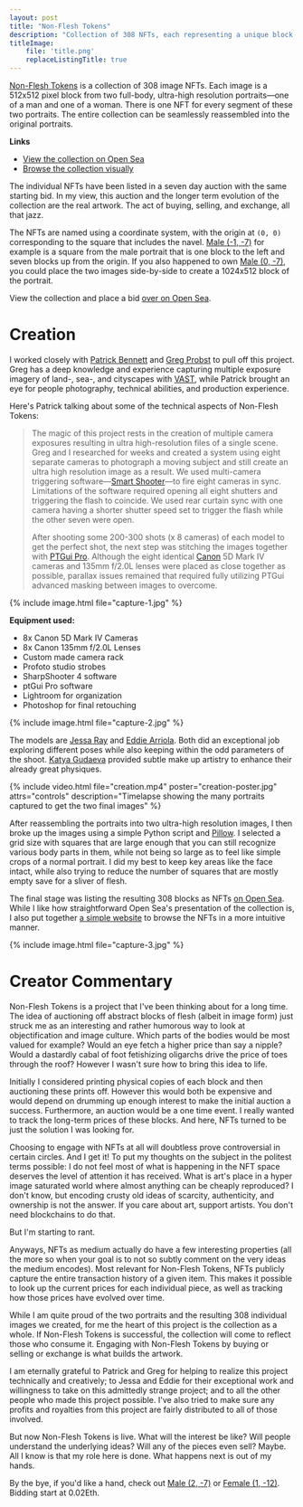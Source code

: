 ```yaml
---
layout: post
title: "Non-Flesh Tokens"
description: "Collection of 308 NFTs, each representing a unique block of two ultra-high resolution, full-body portraits"
titleImage:
    file: 'title.png'
    replaceListingTitle: true
---
```


[Non-Flesh Tokens][site] is a collection of 308 image NFTs. Each image is a 512x512 pixel block from two full-body, ultra-high resolution portraits—one of a man and one of a woman. There is one NFT for every segment of these two portraits. The entire collection can be seamlessly reassembled into the original portraits.

**Links**
- [View the collection on Open Sea][opensea]
- [Browse the collection visually][site]

The individual NFTs have been listed in a seven day auction with the same starting bid. In my view, this auction and the longer term evolution of the collection are the real artwork. The act of buying, selling, and exchange, all that jazz.

The NFTs are named using a coordinate system, with the origin at `(0, 0)` corresponding to the square that includes the navel. [Male (-1, -7)](https://opensea.io/assets/0x495f947276749ce646f68ac8c248420045cb7b5e/15445115341978895749400258717831267901175031190841581355540861854118479659009) for example is a square from the male portrait that is one block to the left and seven blocks up from the origin. If you also happened to own [Male (0, -7)](https://opensea.io/assets/0x495f947276749ce646f68ac8c248420045cb7b5e/15445115341978895749400258717831267901175031190841581355540861960771107553281), you could place the two images side-by-side to create a 1024x512 block of the portrait.

View the collection and place a bid [over on Open Sea][opensea].

# Creation

I worked closely with [Patrick Bennett](https://www.patrickbennett.com/index) and [Greg Probst](https://www.gregprobstphotography.com) to pull off this project. Greg has a deep knowledge and experience capturing multiple exposure imagery of land-, sea-, and cityscapes with [VAST](https://vastphotos.com), while Patrick brought an eye for people photography, technical abilities, and production experience.

Here's Patrick talking about some of the technical aspects of Non-Flesh Tokens:

> The magic of this project rests in the creation of multiple camera exposures resulting in ultra high-resolution files of a single scene. Greg and I researched for weeks and created a system using eight separate cameras to photograph a moving subject and still create an ultra high resolution image as a result. We used multi-camera triggering software—[Smart Shooter](https://tethertools.com/product/smart-shooter-4/)—to fire eight cameras in sync. Limitations of the software required opening all eight shutters and triggering the flash to coincide. We used rear curtain sync with one camera having a shorter shutter speed set to trigger the flash while the other seven were open.
>
> After shooting some 200-300 shots (x 8 cameras) of each model to get the perfect shot, the next step was stitching the images together with [PTGui Pro](https://www.ptgui.com). Although the eight identical [Canon](https://www.usa.canon.com) 5D Mark IV cameras and 135mm f/2.0L lenses were placed as close together as possible, parallax issues remained that required fully utilizing PTGui advanced masking between images to overcome.

{% include image.html file="capture-1.jpg" %}

**Equipment used:**
- 8x Canon 5D Mark IV Cameras
- 8x Canon 135mm f/2.0L Lenses
- Custom made camera rack
- Profoto studio strobes
- SharpShooter 4 software
- ptGui Pro software
- Lightroom for organization
- Photoshop for final retouching

{% include image.html file="capture-2.jpg" %}

The models are [Jessa Ray](https://linktr.ee/JessaRayMuse) and [Eddie Arriola](https://delightfulmachinations.photo). Both did an exceptional job exploring different poses while also keeping within the odd parameters of the shoot. [Katya Gudaeva](https://www.katyagudaeva.com) provided subtle make up artistry to enhance their already great physiques.

{% include video.html file="creation.mp4" poster="creation-poster.jpg" attrs="controls" description="Timelapse showing the many portraits captured to get the two final images" %}

After reassembling the portraits into two ultra-high resolution images, I then broke up the images using a simple Python script and [Pillow](https://python-pillow.org). I selected a grid size with squares that are large enough that you can still recognize various body parts in them, while not being so large as to feel like simple crops of a normal portrait. I did my best to keep key areas like the face intact, while also trying to reduce the number of squares that are mostly empty save for a sliver of flesh.

The final stage was listing the resulting 308 blocks as NFTs [on Open Sea][opensea]. While I like how straightforward Open Sea's presentation of the collection is, I also put together [a simple website][site] to browse the NFTs in a more intuitive manner.

{% include image.html file="capture-3.jpg" %}


# Creator Commentary

Non-Flesh Tokens is a project that I've been thinking about for a long time. The idea of auctioning off abstract blocks of flesh (albeit in image form) just struck me as an interesting and rather humorous way to look at objectification and image culture. Which parts of the bodies would be most valued for example? Would an eye fetch a higher price than say a nipple? Would a dastardly cabal of foot fetishizing oligarchs drive the price of toes through the roof? However I wasn't sure how to bring this idea to life.

Initially I considered printing physical copies of each block and then auctioning these prints off. However this would both be expensive and would depend on drumming up enough interest to make the initial auction a success. Furthermore, an auction would be a one time event. I really wanted to track the long-term prices of these blocks. And here, NFTs turned to be just the solution I was looking for.

Choosing to engage with NFTs at all will doubtless prove controversial in certain circles. And I get it! To put my thoughts on the subject in the politest terms possible: I do not feel most of what is happening in the NFT space deserves the level of attention it has received. What is art's place in a hyper image saturated world where almost anything can be cheaply reproduced? I don't know, but encoding crusty old ideas of scarcity, authenticity, and ownership is not the answer. If you care about art, support artists. You don't need blockchains to do that.

But I'm starting to rant.

Anyways, NFTs as medium actually do have a few interesting properties (all the more so when your goal is to not so subtly comment on the very ideas the medium encodes). Most relevant for Non-Flesh Tokens, NFTs publicly capture the entire transaction history of a given item. This makes it possible to look up the current prices for each individual piece, as well as tracking how those prices have evolved over time.

While I am quite proud of the two portraits and the resulting 308 individual images we created, for me the heart of this project is the collection as a whole. If Non-Flesh Tokens is successful, the collection will come to reflect those who consume it. Engaging with Non-Flesh Tokens by buying or selling or exchange is what builds the artwork. <!-- And just when you finally wrapped your head around selling jpegs, here I come trying to sell you the buying and selling of jpegs. (and then there's the performance of me selling you the buying of selling of jpegs :) -->

I am eternally grateful to Patrick and Greg for helping to realize this project technically and creatively; to Jessa and Eddie for their exceptional work and willingness to take on this admittedly strange project; and to all the other people who made this project possible. I've also tried to make sure any profits and royalties from this project are fairly distributed to all of those involved.

But now Non-Flesh Tokens is live. What will the interest be like? Will people understand the underlying ideas? Will any of the pieces even sell? Maybe. All I know is that my role here is done. What happens next is out of my hands.

By the bye, if you'd like a hand, check out [Male (2, -7)](https://opensea.io/assets/0x495f947276749ce646f68ac8c248420045cb7b5e/15445115341978895749400258717831267901175031190841581355540862008050107547649) or [Female (1, -12)](https://opensea.io/assets/0x495f947276749ce646f68ac8c248420045cb7b5e/15445115341978895749400258717831267901175031190841581355540861795844363386881). Bidding start at 0.02Eth.

[site]: https://nonfleshtokens.com
[opensea]: https://opensea.io/collection/non-flesh-tokens
